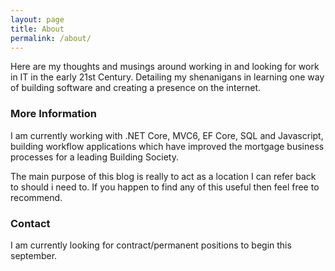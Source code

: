 ```yaml
---
layout: page
title: About
permalink: /about/
---
```


Here are my thoughts and musings around working in and looking for work in IT in the early 21st Century. Detailing my shenanigans in learning one way of building software and creating
a presence on the internet.

### More Information

I am currently working with .NET Core, MVC6, EF Core, SQL and Javascript, building workflow applications which have improved the mortgage business processes for a leading Building Society.  

The main purpose of this blog is really to act as a location I can refer back to should i need to. If you happen to find any of this useful then feel free to recommend.

### Contact 
I am currently looking for contract/permanent positions to begin this september. 
